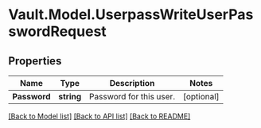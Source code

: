 # Vault.Model.UserpassWriteUserPasswordRequest

## Properties

Name | Type | Description | Notes
------------ | ------------- | ------------- | -------------
**Password** | **string** | Password for this user. | [optional] 

[[Back to Model list]](../README.md#documentation-for-models) [[Back to API list]](../README.md#documentation-for-api-endpoints) [[Back to README]](../README.md)

